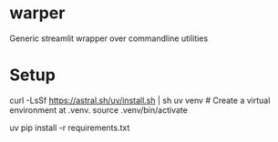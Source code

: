# warper

Generic streamlit wrapper over commandline utilities

# Setup
curl -LsSf https://astral.sh/uv/install.sh | sh
uv venv  # Create a virtual environment at .venv.
source .venv/bin/activate

uv pip install -r requirements.txt
